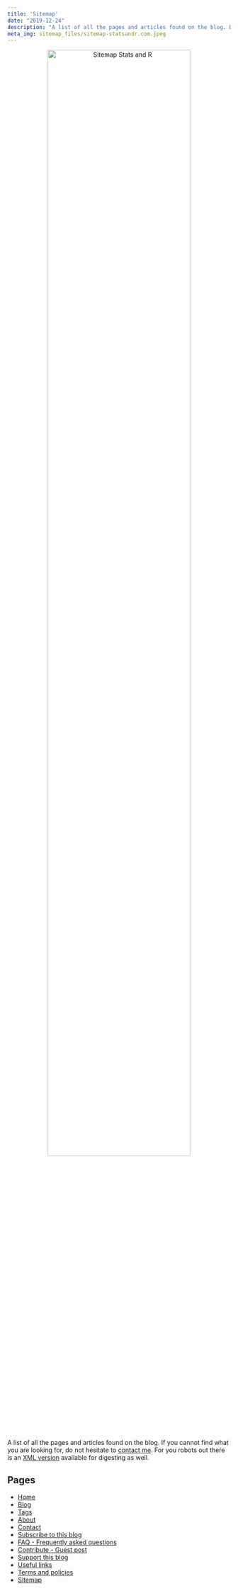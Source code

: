 ```yaml
---
title: 'Sitemap'
date: "2019-12-24"
description: "A list of all the pages and articles found on the blog. Do not hesitate to contact me if you cannot find what you are looking for."
meta_img: sitemap_files/sitemap-statsandr.com.jpeg
---
```


<center>
<img src="/sitemap_files/sitemap-statsandr.com.jpeg" alt="Sitemap Stats and R" style="width:80%;">
</center>

A list of all the pages and articles found on the blog. If you cannot find what you are looking for, do not hesitate to [contact me](/contact/). For you robots out there is an [XML version](/sitemap.xml) available for digesting as well.

## Pages

* [Home](/)
* [Blog](/blog/)
* [Tags](/tags/)
* [About](/about/)
* [Contact](/contact/)
* [Subscribe to this blog](/subscribe/)
* [FAQ - Frequently asked questions](/faq/)
* [Contribute - Guest post](/contribute/)
* [Support this blog](/support/)
* [Useful links](/links/)
* [Terms and policies](/terms/)
* [Sitemap](/sitemap/)
